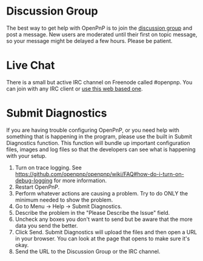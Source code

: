 # Discussion Group
The best way to get help with OpenPnP is to join the [discussion group](http://groups.google.com/group/openpnp) and post a message. New users are moderated until their first on topic message, so your message might be delayed a few hours. Please be patient.

# Live Chat
There is a small but active IRC channel on Freenode called #openpnp. You can join with any IRC client or [use this web based one](http://webchat.freenode.net/?channels=openpnp).

# Submit Diagnostics
If you are having trouble configuring OpenPnP, or you need help with something that is happening in the program, please use the built in Submit Diagnostics function. This function will bundle up important configuration files, images and log files so that the developers can see what is happening with your setup.

1. Turn on trace logging. See https://github.com/openpnp/openpnp/wiki/FAQ#how-do-i-turn-on-debug-logging for more information.
2. Restart OpenPnP.
3. Perform whatever actions are causing a problem. Try to do ONLY the minimum needed to show the problem.
4. Go to Menu -> Help -> Submit Diagnostics.
5. Describe the problem in the "Please Describe the Issue" field.
6. Uncheck any boxes you don't want to send but be aware that the more data you send the better.
7. Click Send. Submit Diagnostics will upload the files and then open a URL in your browser. You can look at the page that opens to make sure it's okay.
8. Send the URL to the Discussion Group or the IRC channel.

